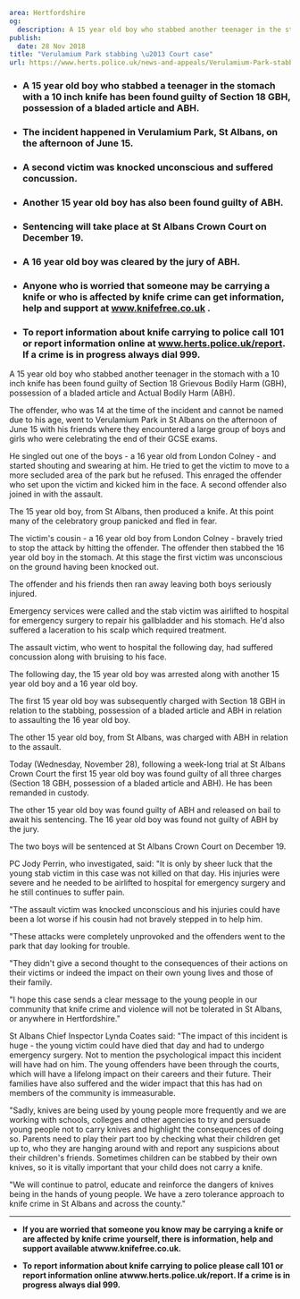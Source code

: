 ```yaml
area: Hertfordshire
og:
  description: A 15 year old boy who stabbed another teenager in the stomach with a 10 inch knife has been found guilty of Section 18 Grievous Bodily Harm (GBH), possession of a bladed article and Actual Bodily Harm (ABH).
publish:
  date: 28 Nov 2018
title: "Verulamium Park stabbing \u2013 Court case"
url: https://www.herts.police.uk/news-and-appeals/Verulamium-Park-stabbing-court-case-2146
```

* ### A 15 year old boy who stabbed a teenager in the stomach with a 10 inch knife has been found guilty of Section 18 GBH, possession of a bladed article and ABH.

 * ### The incident happened in Verulamium Park, St Albans, on the afternoon of June 15.

 * ### A second victim was knocked unconscious and suffered concussion.

 * ### Another 15 year old boy has also been found guilty of ABH.

 * ### Sentencing will take place at St Albans Crown Court on December 19.

 * ### A 16 year old boy was cleared by the jury of ABH.

 * ### Anyone who is worried that someone may be carrying a knife or who is affected by knife crime can get information, help and support at **www.knifefree.co.uk** **.**

 * ### To report information about knife carrying to police call 101 or report information online at www.herts.police.uk/report. If a crime is in progress always dial 999.

A 15 year old boy who stabbed another teenager in the stomach with a 10 inch knife has been found guilty of Section 18 Grievous Bodily Harm (GBH), possession of a bladed article and Actual Bodily Harm (ABH).

The offender, who was 14 at the time of the incident and cannot be named due to his age, went to Verulamium Park in St Albans on the afternoon of June 15 with his friends where they encountered a large group of boys and girls who were celebrating the end of their GCSE exams.

He singled out one of the boys - a 16 year old from London Colney - and started shouting and swearing at him. He tried to get the victim to move to a more secluded area of the park but he refused. This enraged the offender who set upon the victim and kicked him in the face. A second offender also joined in with the assault.

The 15 year old boy, from St Albans, then produced a knife. At this point many of the celebratory group panicked and fled in fear.

The victim's cousin - a 16 year old boy from London Colney - bravely tried to stop the attack by hitting the offender. The offender then stabbed the 16 year old boy in the stomach. At this stage the first victim was unconscious on the ground having been knocked out.

The offender and his friends then ran away leaving both boys seriously injured.

Emergency services were called and the stab victim was airlifted to hospital for emergency surgery to repair his gallbladder and his stomach. He'd also suffered a laceration to his scalp which required treatment.

The assault victim, who went to hospital the following day, had suffered concussion along with bruising to his face.

The following day, the 15 year old boy was arrested along with another 15 year old boy and a 16 year old boy.

The first 15 year old boy was subsequently charged with Section 18 GBH in relation to the stabbing, possession of a bladed article and ABH in relation to assaulting the 16 year old boy.

The other 15 year old boy, from St Albans, was charged with ABH in relation to the assault.

Today (Wednesday, November 28), following a week-long trial at St Albans Crown Court the first 15 year old boy was found guilty of all three charges (Section 18 GBH, possession of a bladed article and ABH). He has been remanded in custody.

The other 15 year old boy was found guilty of ABH and released on bail to await his sentencing. The 16 year old boy was found not guilty of ABH by the jury.

The two boys will be sentenced at St Albans Crown Court on December 19.

PC Jody Perrin, who investigated, said: "It is only by sheer luck that the young stab victim in this case was not killed on that day. His injuries were severe and he needed to be airlifted to hospital for emergency surgery and he still continues to suffer pain.

"The assault victim was knocked unconscious and his injuries could have been a lot worse if his cousin had not bravely stepped in to help him.

"These attacks were completely unprovoked and the offenders went to the park that day looking for trouble.

"They didn't give a second thought to the consequences of their actions on their victims or indeed the impact on their own young lives and those of their family.

"I hope this case sends a clear message to the young people in our community that knife crime and violence will not be tolerated in St Albans, or anywhere in Hertfordshire."

St Albans Chief Inspector Lynda Coates said: "The impact of this incident is huge - the young victim could have died that day and had to undergo emergency surgery. Not to mention the psychological impact this incident will have had on him. The young offenders have been through the courts, which will have a lifelong impact on their careers and their future. Their families have also suffered and the wider impact that this has had on members of the community is immeasurable.

"Sadly, knives are being used by young people more frequently and we are working with schools, colleges and other agencies to try and persuade young people not to carry knives and highlight the consequences of doing so. Parents need to play their part too by checking what their children get up to, who they are hanging around with and report any suspicions about their children's friends. Sometimes children can be stabbed by their own knives, so it is vitally important that your child does not carry a knife.

"We will continue to patrol, educate and reinforce the dangers of knives being in the hands of young people. We have a zero tolerance approach to knife crime in St Albans and across the county."

** **

 * **If you are worried that someone you know may be carrying a knife or are affected by knife crime yourself, there is information, help and support available atwww.knifefree.co.uk.**

 * **To report information about knife carrying to police please call 101 or report information online atwww.herts.police.uk/report. If a crime is in progress always dial 999.**
